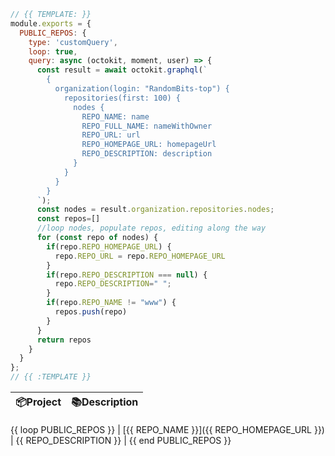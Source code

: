 ```js
// {{ TEMPLATE: }}
module.exports = {
  PUBLIC_REPOS: {
    type: 'customQuery',
    loop: true,
    query: async (octokit, moment, user) => {
      const result = await octokit.graphql(`
        {
          organization(login: "RandomBits-top") {
            repositories(first: 100) {
              nodes {
                REPO_NAME: name
                REPO_FULL_NAME: nameWithOwner
                REPO_URL: url
                REPO_HOMEPAGE_URL: homepageUrl
                REPO_DESCRIPTION: description
              }
            }
          }
        }
      `);
      const nodes = result.organization.repositories.nodes;
      const repos=[]
      //loop nodes, populate repos, editing along the way
      for (const repo of nodes) {
        if(repo.REPO_HOMEPAGE_URL) {
          repo.REPO_URL = repo.REPO_HOMEPAGE_URL
        }
        if(repo.REPO_DESCRIPTION === null) {
          repo.REPO_DESCRIPTION=" ";
        }
        if(repo.REPO_NAME != "www") {        
          repos.push(repo)
        }
      }
      return repos
    }
  }
};
// {{ :TEMPLATE }}
```

| 📦Project    | 📚Description |
| ---------  | -------------- |
{{ loop PUBLIC_REPOS }}
| [{{ REPO_NAME }}]({{ REPO_HOMEPAGE_URL }}) | {{ REPO_DESCRIPTION }} |
{{ end PUBLIC_REPOS }}

